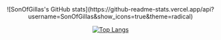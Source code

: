 <center>
  ![SonOfGillas's GitHub stats](https://github-readme-stats.vercel.app/api?username=SonOfGillas&show_icons=true&theme=radical)

[![Top Langs](https://github-readme-stats.vercel.app/api/top-langs/?username=SonOfGillas&layout=donut-vertical)](https://github.com/anuraghazra/github-readme-stats)

</center>

